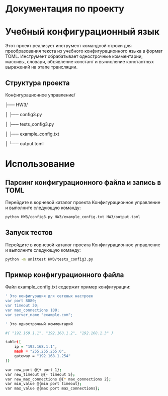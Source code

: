 # Документация по проекту
# Учебный конфигурационный язык
Этот проект реализует инструмент командной строки для преобразования текста из учебного конфигурационного языка в формат TOML. Инструмент обрабатывает однострочные комментарии, массивы, словари, объявление констант и вычисление константных выражений на этапе трансляции.

## Структура проекта
Конфигурационное управление/

├── HW3/

│   ├── config3.py

│   ├── tests_config3.py

│   ├── example_config.txt

│   └── output.toml

# Использование
## Парсинг конфигурационного файла и запись в TOML
Перейдите в корневой каталог проекта Конфигурационное управление и выполните следующую команду:
```sh
python HW3/config3.py HW3/example_config.txt HW3/output.toml
```

## Запуск тестов
Перейдите в корневой каталог проекта Конфигурационное управление и выполните следующую команду:

```sh
python -m unittest HW3/tests_config3.py
```

## Пример конфигурационного файла
Файл example_config.txt содержит пример конфигурации:
```sh
' Это конфигурация для сетевых настроек
var port 8080;
var timeout 30;
var max_connections 100;
var server_name "example.com";

' Это однострочный комментарий

#( "192.168.1.1", "192.168.1.2", "192.168.1.3" )

table([
    ip = "192.168.1.1",
    mask = "255.255.255.0",
    gateway = "192.168.1.254"
])

var new_port @{+ port 1};
var new_timeout @{- timeout 5};
var new_max_connections @{* max_connections 2};
var min_value @{min port timeout};
var max_value @{max port max_connections};
```
